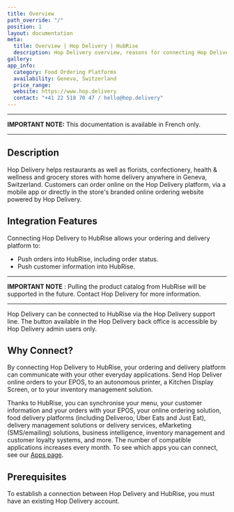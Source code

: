 ```yaml
---
title: Overview
path_override: "/"
position: 1
layout: documentation
meta:
  title: Overview | Hop Delivery | HubRise
  description: Hop Delivery overview, reasons for connecting Hop Delivery to HubRise and summary of integrated features. Synchronise data between your EPOS and your apps.
gallery: 
app_info:
  category: Food Ordering Platforms
  availability: Geneva, Switzerland
  price_range: 
  website: https://www.hop.delivery
  contact: "+41 22 518 70 47 / hello@hop.delivery"
---
```


---

**IMPORTANT NOTE:** This documentation is available <Link to="/fr/apps/hop-delivery" addLocalePrefix={false}>in French only</Link>.

---

## Description

Hop Delivery helps restaurants as well as florists, confectionery, health & wellness and grocery stores with home delivery anywhere in Geneva, Switzerland. Customers can order online on the Hop Delivery platform, via a mobile app or directly in the store's branded online ordering website powered by Hop Delivery.

## Integration Features

Connecting Hop Delivery to HubRise allows your ordering and delivery platform to:

- Push orders into HubRise, including order status.
- Push customer information into HubRise.

---

**IMPORTANT NOTE** : Pulling the product catalog from HubRise will be supported in the future. Contact Hop Delivery for more information.

---

Hop Delivery can be connected to HubRise via the Hop Delivery support line. The button available in the Hop Delivery back office is accessible by Hop Delivery admin users only.

## Why Connect?

By connecting Hop Delivery to HubRise, your ordering and delivery platform can communicate with your other everyday applications. Send Hop Deliver online orders to your EPOS, to an autonomous printer, a Kitchen Display Screen, or to your inventory management solution.

Thanks to HubRise, you can synchronise your menu, your customer information and your orders with your EPOS, your online ordering solution, food delivery platforms (including Deliveroo, Uber Eats and Just Eat), delivery management solutions or delivery services, eMarketing (SMS/emailing) solutions, business intelligence, inventory management and customer loyalty systems, and more. The number of compatible applications increases every month. To see which apps you can connect, see our [Apps page](/apps).

## Prerequisites

To establish a connection between Hop Delivery and HubRise, you must have an existing Hop Delivery account.
